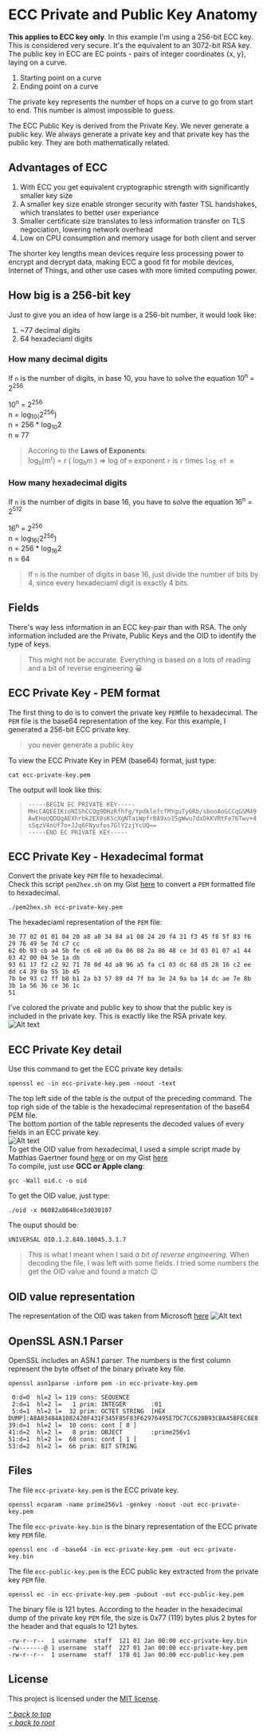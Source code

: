 # ECC Private and Public Key Anatomy
**This applies to ECC key only**. In this example I'm using a 256-bit ECC key. This is considered very secure. It's the equivalent to an 3072-bit RSA key.  
The public key in ECC are EC points - pairs of integer coordinates {x, y}, laying on a curve.  
1.	Starting point on a curve
2.	Ending point on a curve  

The private key represents the number of hops on a curve to go from start to end. This number is almost impossible to guess.  

The ECC Public Key is derived from the Private Key. We never generate a public key. We always generate a private key and that private key has the public key. They are both mathematically related.  
## Advantages of ECC
1. With ECC you get equivalent cryptographic strength with significantly smaller key size
2. A smaller key size enable stronger security with faster TSL handshakes, which translates to better user experiance
3. Smaller certificate size translates to less information transfer on TLS negociation, lowering network overhead
4. Low on CPU consumption and memory usage for both client and server

The shorter key lengths mean devices require less processing power to encrypt and decrypt data, making ECC a good fit for mobile devices, Internet of Things, and other use cases with more limited computing power.
## How big is a 256-bit key
Just to give you an idea of how large is a 256-bit number, it would look like:
1. ~77 decimal digits
2. 64 hexadeciaml digits

### How many decimal digits
If `n` is the number of digits, in base 10, you have to solve the equation 10<sup>n</sup> = 2<sup>256</sup>

10<sup>n</sup> = 2<sup>256</sup>  
n = log<sub>10(</sub>2<sup>256</sup>)  
n = 256 * log<sub>10</sub>2  
n ≈ 77  
>Accoring to the **Laws of Exponents**:  
>log<sub>b</sub>(m<sup>r</sup>) = r ( log<sub>b</sub>m ) => log of `m` exponent `r` is `r` times `log of m`  

### How many hexadecimal digits
If `n` is the number of digits in base 16, you have to solve the equation 16<sup>n</sup> = 2<sup>512</sup>

16<sup>n</sup> = 2<sup>256</sup>  
n = log<sub>16(</sub>2<sup>256</sup>)  
n = 256 * log<sub>16</sub>2  
n = 64  
>If `n` is the number of digits in base 16, just divide the number of bits by 4, since every hexadeciaml digit is exactly 4 bits.  
## Fields
There's way less information in an ECC key-pair than with RSA. The only information included are the Private, Public Keys and the OID to identify the type of keys.  
>This might not be accurate. Everything is based on a lots of reading and a bit of reverse engineering 😀  
## ECC Private Key - PEM format
The first thing to do is to convert the private key `PEM`file to hexadecimal. The `PEM` file is the base64 representation of the key. For this example, I generated a 256-bit ECC private key.
>you never generate a public key  

To view the ECC Private Key in PEM (base64) format, just type:
```shell
cat ecc-private-key.pem
```
The output will look like this:
>```
>-----BEGIN EC PRIVATE KEY-----
>MHcCAQEEIKioNIShCCQg9DHzRfhfg/YpdklefcfMYguTy6Rb/sbooAoGCCqGSM49
>AwEHoUQDQgAEXhrbk2EX8sKScXgNTaiWpfrBA9xo1SgWwu7dxDkKVRtFe76Twv+4
>sSqzV4nUf7o+JJq6FNyufos7GlY2zjYcUQ==
>-----END EC PRIVATE KEY-----
>```
## ECC Private Key - Hexadecimal format
Convert the private key `PEM` file to hexadecimal.  
Check this script `pem2hex.sh` on my Gist [here](https://gist.github.com/ddella/d07d5b827f3638e727bbf3dc1210d4a2) to convert a `PEM` formatted file to hexadecimal.
```shell
./pem2hex.sh ecc-private-key.pem
```
The hexadeciaml representation of the `PEM` file:
```
30 77 02 01 01 04 20 a8 a8 34 84 a1 08 24 20 f4 31 f3 45 f8 5f 83 f6 29 76 49 5e 7d c7 cc 
62 0b 93 cb a4 5b fe c6 e8 a0 0a 06 08 2a 86 48 ce 3d 03 01 07 a1 44 03 42 00 04 5e 1a db 
93 61 17 f2 c2 92 71 78 0d 4d a8 96 a5 fa c1 03 dc 68 d5 28 16 c2 ee dd c4 39 0a 55 1b 45 
7b be 93 c2 ff b8 b1 2a b3 57 89 d4 7f ba 3e 24 9a ba 14 dc ae 7e 8b 3b 1a 56 36 ce 36 1c 
51
```
I've colored the private and public key to show that the public key is included in the private key. This is exactly like the RSA private key.  
![Alt text](/images/ecc-key-pair-hex.jpg "ECC key pair in hex format")  
## ECC Private Key detail
Use this command to get the ECC private key details:
```shell
openssl ec -in ecc-private-key.pem -noout -text
```
The top left side of the table is the output of the preceding command. The top righ side of the table is the hexadecimal representation of the base64 PEM file.  
The bottom portion of the table represents the decoded values of every fields in an ECC private key.  
![Alt text](/images/ecc-key-pair-detail.jpg "ECC key-pair detail")  
To get the OID value from hexadecimal, I used a simple script made by Matthias Gaertner found [here](https://www.rtner.de/software/oid.html) or on my Gist [here](https://gist.github.com/ddella/2c716646125912a6ef8bed6273f647f2)  
To compile, just use **GCC or Apple clang**:
```shell
gcc -Wall oid.c -o oid
```
To get the OID value, just type:
```shell
./oid -x 06082a8648ce3d030107 
```
The ouput should be:
```
UNIVERSAL OID.1.2.840.10045.3.1.7
```
>This is what I meant when I said *a bit of reverse engineering*. When decoding the file, I was left with some fields. I tried some numbers the get the OID value and found a match 😉  
## OID value representation
The representation of the OID was taken from Microsoft [here](https://learn.microsoft.com/en-us/openspecs/windows_protocols/ms-gpnap/ff1a8675-0008-408c-ba5f-686a10389adc)
![Alt text](/images/key-oid-ecc.jpg "Key pair OID")
## OpenSSL ASN.1 Parser
OpenSSL includes an ASN.1 parser. The numbers is the first column represent the byte offset of the binary private key file.
```shell
openssl asn1parse -inform pem -in ecc-private-key.pem
```
```
 0:d=0  hl=2 l= 119 cons: SEQUENCE
 2:d=1  hl=2 l=   1 prim: INTEGER       :01
 5:d=1  hl=2 l=  32 prim: OCTET STRING  [HEX DUMP]:A8A83484A1082420F431F345F85F83F62976495E7DC7CC620B93CBA45BFEC6E8
39:d=1  hl=2 l=  10 cons: cont [ 0 ]
41:d=2  hl=2 l=   8 prim: OBJECT        :prime256v1
51:d=1  hl=2 l=  68 cons: cont [ 1 ]
53:d=2  hl=2 l=  66 prim: BIT STRING
```
## Files
The file `ecc-private-key.pem` is the ECC private key.  
```shell
openssl ecparam -name prime256v1 -genkey -noout -out ecc-private-key.pem
```
The file `ecc-private-key.bin` is the binary representation of the ECC private key `PEM` file.  
```shell
openssl enc -d -base64 -in ecc-private-key.pem -out ecc-private-key.bin
```
The file `ecc-public-key.pem` is the ECC public key extracted from the private key `PEM` file.  
```shell
openssl ec -in ecc-private-key.pem -pubout -out ecc-public-key.pem
```
The binary file is 121 bytes. According to the header in the hexadecimal dump of the private key `PEM` file, the size is 0x77 (119) bytes plus 2 bytes for the header and that equals to 121 bytes.  
```
-rw-r--r--  1 username  staff  121 01 Jan 00:00 ecc-private-key.bin  
-rw-------@ 1 username  staff  227 01 Jan 00:00 ecc-private-key.pem  
-rw-r--r--  1 username  staff  178 01 Jan 00:00 ecc-public-key.pem  
```
## License
This project is licensed under the [MIT license](/LICENSE).

[_^ back to top_](#ECC-Private-and-Public-Key-Anatomy)  
[_< back to root_](../../../)
